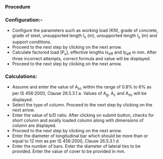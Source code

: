 ### Procedure 

### Configuration:-
-	Configure the parameters such as working load (KN), grade of concrete, grade of steel, unsupported length l<sub>x</sub> (m), unsupported length 
	l<sub>y</sub> (m) and support conditions.
-	Proceed to the next step by clicking on the next arrow.
-	Calculate factored load (P<sub>u</sub>), effective lengths lx<sub>eff</sub> and ly<sub>eff</sub> in mm. After three incorrect attempts, correct formula and value will be    displayed.
-	Proceed to the next step by clicking on the next arrow.
 
### Calculations:
-   Assume and enter the value of A<sub>sc</sub> within the range of 0.8% to 6% as per IS 456:2000, Clause 26.5.3.1 a. Values of A<sub>g</sub>,
	A<sub>c</sub> and A<sub>sc</sub>  will be displayed.
-	Select the type of column. Proceed to the next step by clicking on the next arrow.
-	Enter the value of b/D ratio. After clicking on submit button, checks for short column and axially loaded column along with dimensions of column are displayed.
-	Proceed to the next step by clicking on the next arrow.
-	Enter the diameter of longitudinal bar which should be more than or equal to 12 mm as per IS 456:2000, Clause 26.5.3.1 d.
-	Enter the number of bars. Enter the diameter of lateral ties to be provided. Enter the value of cover to be provided in mm.



